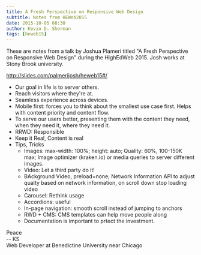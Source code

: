 ```yaml
---
title: A Fresh Perspective on Responsive Web Design
subtitle: Notes from HEWeb2015
date: 2015-10-05 08:30
author: Kevin D. Sherman
tags: [heweb15]
---
```


These are notes from a talk by Joshua Plameri titled "A Fresh Perspective on Responsive Web Design" during the HighEdWeb 2015. Josh works at Stony Brook university. 

http://slides.com/palmerijosh/heweb15#/

* Our goal in life is to server others. 
* Reach visitors where they're at. 
* Seamless experience across devices. 
* Mobile first: forces you to think about the smallest use case first. Helps with content priority and content flow. 
* To serve our users better, presenting them with the content they need, when they need it, where they need it.
* RRWD: Responsible
* Keep it Real, Content is real
* Tips, Tricks
	* Images: max-width: 100%; height: auto; Quality: 60%, 100-150K max; Image optimizer (kraken.io) or media queries to server different images. 
	* Video: Let a third party do it!
	* BAckground Video, preload=none; Network Information API to adjust qualty based on network information, on scroll down stop loading video
	* Carousel: Rethink usage
	* Accordions: useful
	* In-page navigation: smooth scroll instead of jumping to anchors
	* RWD + CMS: CMS templates can help move people along
	* Documentation is important to prtect the investment. 
	




Peace<br>-- KS<br>Web Developer at Benedictine University near Chicago
